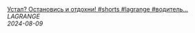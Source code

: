 <!--2024-08-09 09:30:11-->
<div class="yb">
  <a class="nodecor" href="/index.html?rabota/ustal_ostanovis_i_otdohni_shorts_lagrange_voditel_dalnobojshchiki_dalnoboj_trucking_tyagach">
    <img class="preview" data-videoid="OZBml-oVm14" src="https://i4.ytimg.com/vi/OZBml-oVm14/hqdefault.jpg" align="middle" alt="">
  </a>
  <div class="inlbl text">
    <a class="nodecor" href="/index.html?rabota/ustal_ostanovis_i_otdohni_shorts_lagrange_voditel_dalnobojshchiki_dalnoboj_trucking_tyagach">Устал? Остановись и отдохни! #shorts #lagrange #водитель...</a><br>
    <i class="smaller2">LAGRANGE</i><br>
    <i class="smaller3">2024-08-09</i>
  </div>
</div>
